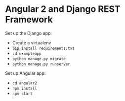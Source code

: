 # Angular 2 and Django REST Framework

Set up the Django app:

- Create a virtualenv
- `pip install requirements.txt`
- `cd exampleapp`
- `python manage.py migrate`
- `python manage.py runserver`

Set up Angular app:

- `cd angular2`
- `npm install`
- `npm start`